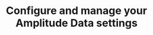 ---
title: "Configure and manage your Amplitude Data settings"
source: "https://help.amplitude.com/hc/en-us/articles/5078848559259-Configure-and-manage-your-Amplitude-Data-settings"
id: 9fbd24d0-c90c-497c-8cca-5b345f1058d6
---